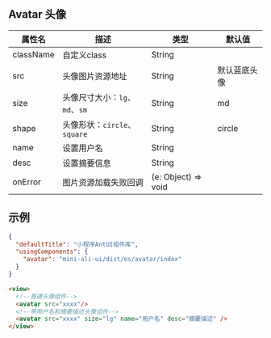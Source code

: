 ## Avatar 头像

| 属性名 | 描述 | 类型 | 默认值 |
| ---- | ---- | ---- | ---- |
| className| 自定义class | String| |
| src | 头像图片资源地址| String | 默认蓝底头像 |
| size | 头像尺寸大小：`lg`、`md`、`sm`| String | md |
| shape | 头像形状：`circle`、`square`| String | circle |
| name | 设置用户名| String | |
| desc | 设置摘要信息| String | |
| onError| 图片资源加载失败回调 | (e: Object) => void|  |


## 示例

```json
{
  "defaultTitle": "小程序AntUI组件库",
  "usingComponents": {
    "avatar": "mini-ali-ui/dist/es/avatar/index"
  }
}
```

```html
<view>
  <!--普通头像组件-->
  <avatar src="xxxx"/>
  <!--带用户名和摘要描述头像组件-->
  <avatar src="xxxx" size="lg" name="用户名" desc="摘要描述" />
</view>
```
